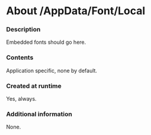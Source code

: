 ﻿# About /AppData/Font/Local

### Description
Embedded fonts should go here.

### Contents
Application specific, none by default.

### Created at runtime
Yes, always.

### Additional information
None.